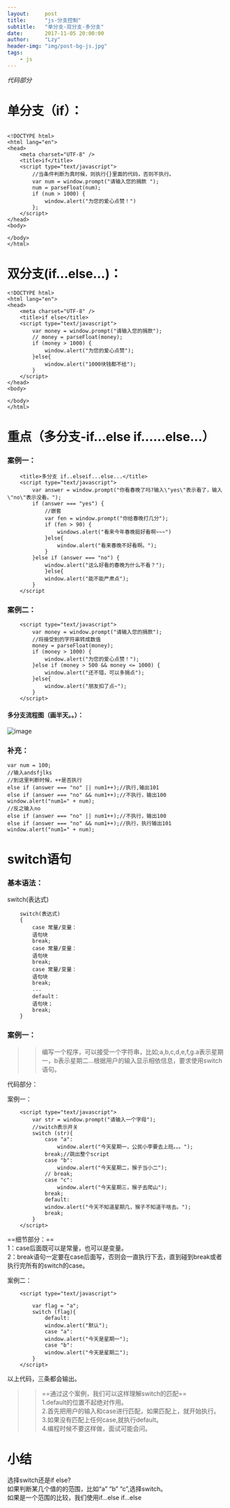 ```yaml
---
layout:     post
title:      "js-分支控制"
subtitle:   "单分支-双分支-多分支"
date:       2017-11-05 20:00:00
author:     "Lzy"
header-img: "img/post-bg-js.jpg"
tags:
    - js
---
```

*代码部分*

# 单分支（if）：
```

<!DOCTYPE html>
<html lang="en">
<head>
	<meta charset="UTF-8" />
	<title>if</title>
	<script type="text/javascript">
		//当条件判断为真时候，则执行{}里面的代码，否则不执行。
		var num = window.prompt("请输入您的捐款 ");
		num = parseFloat(num);
		if (num > 1000) {
			window.alert("为您的爱心点赞！")
		};
	</script>
</head>
<body>
	
</body>
</html>
```
# 双分支(if...else...)：

```
<!DOCTYPE html>
<html lang="en">
<head>
	<meta charset="UTF-8" />
	<title>if else</title>
	<script type="text/javascript">
		var money = window.prompt("请输入您的捐款");
		// money = parseFloat(money);
		if (money > 1000) {
			window.alert("为您的爱心点赞");
		}else{
			window.alert("1000块钱都不给");
		}
	</script>
</head>
<body>
	
</body>
</html>
```
# 重点（多分支-if...else if......else...）

### 案例一：
```
	<title>多分支 if..elseif...else...</title>
	<script type="text/javascript">
		var answer = window.prompt("你看春晚了吗?输入\"yes\"表示看了，输入\"no\"表示没看。");
		if (answer === "yes") {
			//嵌套
			var fen = window.prompt("你给春晚打几分");
			if (fen > 90) {
			    windows.alert("看来今年春晚挺好看啊~~~")
			}else{
				window.alert("看来春晚不好看啊。");
			}
		}else if (answer === "no") {
			window.alert("这么好看的春晚为什么不看？");
			}else{
			window.alert("能不能严肃点");
		}
	</script
```
### 案例二：

```
	<script type="text/javascript">
		var money = window.prompt("请输入您的捐款");
		//将接受到的字符串转成数值
		money = parseFloat(money);
		if (money > 1000) {
			window.alert("为您的爱心点赞！");
		}else if (money > 500 && money <= 1000) {
			window.alert("还不错，可以多捐点");
		}else{
			window.alert("朋友扣了点~");
		}
	</script>
```

#### 多分支流程图（画半天。。）：
![image](http://oyy6ppgxt.bkt.clouddn.com/blog/171105/3HC4jFEd1g.png?imageslim)

### 补充：
```
var num = 100;
//输入andsfjlks
//到这里判断时候，++是否执行
else if (answer === "no" || num1++);//执行,输出101
else if (answer === "no" && num1++);//不执行，输出100
window.alert("num1=" + num);
//反之输入no
else if (answer === "no" || num1++);//不执行，输出100
else if (answer === "no" && num1++);//执行，执行输出101
window.alert("num1=" + num);
```
# switch语句
### 基本语法：
switch(表达式)

```
	switch(表达式)
	{
		case 常量/变量：
		语句块
		break;
		case 常量/变量：
		语句块
		break;
		case 常量/变量：
		语句块
		break;
		...
		default：
		语句块；
		break;
	}
```
### 案例一：
>>编写一个程序，可以接受一个字符串，比如;a,b,c,d,e,f,g.a表示星期一，b表示星期二...根据用户的输入显示相依信息，要求使用switch语句。

代码部分：

案例一：
```
	<script type="text/javascript">
		var str = window.prompt("请输入一个字母");
		//switch表示开关
		switch (str){
		 	case "a":
				window.alert("今天星期一，公民小李要去上班。。。");
			break;//跳出整个script
			case "b":
				window.alert("今天星期二，猴子当小二");
			// break;
			case "c":
				window.alert("今天星期三，猴子去爬山");
			break;
			default:
			window.alert("今天不知道星期几，猴子不知道干啥去。");
			break;
		}
	</script>
```
==细节部分：==  
1：case后面既可以是常量，也可以是变量。  
2：break语句一定要在case后面写，否则会一直执行下去，直到碰到break或者执行完所有的switch的case。


案例二：

```
	<script type="text/javascript">

		var flag = "a";
		switch (flag){
			default:
			window.alert("默认");
			case "a":
			window.alert("今天是星期一");
			case "b":
			window.alert("今天是星期二");
		}
	</script>
```
以上代码，三条都会输出。

>>==通过这个案例，我们可以这样理解switch的匹配==  
1.default的位置不起绝对作用。  
2.首先把用户的输入和case进行匹配，如果匹配上，就开始执行。  
3.如果没有匹配上任何case,就执行default。  
4.编程时候不要这样做，面试可能会问。
		


# 小结
选择switch还是if else?  
如果判断某几个值的的范围，比如“a” “b” “c”,选择switch。  
如果是一个范围的比较，我们使用if...else if...else 






